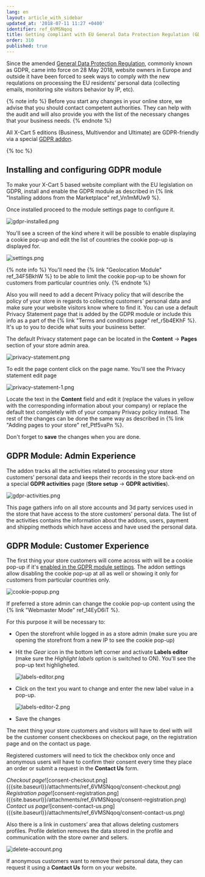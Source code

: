 ```yaml
---
lang: en
layout: article_with_sidebar
updated_at: '2018-07-11 11:27 +0400'
identifier: ref_6VMSNqoq
title: Getting compliant with EU General Data Protection Regulation (GDPR)
order: 310
published: true
---
```

Since the amended [General Data Protection Regulation](https://en.wikipedia.org/wiki/General_Data_Protection_Regulation "Getting compliant with EU General Data Protection Regulation (GDPR)"), commonly known as GDPR, came into force on 28 May 2018, website owners in Europe and outside it have been forced to seek ways to comply with the new requlations on processing the EU residents’ personal data (collecting emails, monitoring site visitors behavior by IP, etc).

{% note info %}
Before you start any changes in your online store, we advise that you should contact competent authorities. They can help with the audit and will also provide you with the list of the necessary changes that your business needs.
{% endnote %}

All X-Cart 5 editions (Business, Multivendor and Ultimate) are GDPR-friendly via a special [GDPR addon](https://market.x-cart.com/addons/gdpr.html "Getting compliant with EU General Data Protection Regulation (GDPR)").

{% toc %}

## Installing and configuring GDPR module

To make your X-Cart 5 based website compliant with the EU legislation on GDPR, install and enable the GDPR module as described in {% link "Installing addons from the Marketplace" ref_Vn1mMUw9 %}.

Once installed proceed to the module settings page to configure it.

![gdpr-installed.png]({{site.baseurl}}/attachments/ref_6VMSNqoq/gdpr-installed.png)

You'll see a screen of the kind where it will be possible to enable displaying a cookie pop-up and edit the list of countries the cookie pop-up is displayed for.

![settings.png]({{site.baseurl}}/attachments/ref_6VMSNqoq/settings.png)

{% note info %}
You'll need the {% link "Geolocation Module" ref_34F5BkhW %} to be able to limit the cookie pop-up to be shown for customers from particular countries only.
{% endnote %}

Also you will need to add a decent Privacy policy that will describe the policy of your store in regards to collecting customers' personal data and make sure your website visitors know where to find it. You can use a default Privacy Statement page that is added by the GDPR module or include this info as a part of the {% link "Terms and conditions page" ref_r5b4EKhF %}. It's up to you to decide what suits your business better.

The default Privacy statement page can be located in the **Content** -> **Pages** section of your store admin area. 

![privacy-statement.png]({{site.baseurl}}/attachments/ref_6VMSNqoq/privacy-statement.png)

To edit the page content click on the page name. You'll see the Privacy statement edit page

![privacy-statement-1.png]({{site.baseurl}}/attachments/ref_6VMSNqoq/privacy-statement-1.png)

Locate the text in the **Content** field and edit it (replace the values in yellow with the corresponding information about your company) or replace the default text completely with of your company Privacy policy instead. The rest of the changes can be done the same way as described in {% link "Adding pages to your store" ref_Ptf5vaPn %}. 

Don't forget to **save** the changes when you are done.

## GDPR Module: Admin Experience

The addon tracks all the activities related to processing your store customers’ personal data and keeps their records in the store back-end on a special **GDPR activities** page (**Store setup** -> **GDPR activities**).

![gdpr-activities.png]({{site.baseurl}}/attachments/ref_6VMSNqoq/gdpr-activities.png)

This page gathers info on all store accounts and 3d party services used in the store that have access to the store customers' personal data. The list of the activities contains the information about the addons, users, payment and shipping methods which have access and have used the personal data.

## GDPR Module: Customer Experience

The first thing your store customers will come across with will be a cookie pop-up if it's [enabled in the GDPR module settings](https://kb.x-cart.com/general_setup/gdpr.html#installing-and-configuring-gdpr-module "Getting compliant with EU General Data Protection Regulation (GDPR)"). The addon settings allow disabling the cookie pop-up at all as well or showing it only for customers from particular countries only. 

![cookie-popup.png]({{site.baseurl}}/attachments/ref_6VMSNqoq/cookie-popup.png)

If preferred a store admin can change the cookie pop-up content using the {% link "Webmaster Mode" ref_14EyD6iT %}.

For this purpose it will be necessary to:
  *  Open the storefront while logged in as a store admin (make sure you are opening the storefront from a new IP to see the cookie pop-up)
  *  Hit the _Gear_ icon in the bottom left corner and activate **Labels editor** (make sure the _Highlight labels_ option is switched to ON). 
     You'll see the pop-up text highligheted.
     
     ![labels-editor.png]({{site.baseurl}}/attachments/ref_6VMSNqoq/labels-editor.png)
       
  *  Click on the text you want to change and enter the new label value in a pop-up.
     
     ![labels-editor-2.png]({{site.baseurl}}/attachments/ref_6VMSNqoq/labels-editor-2.png)
      
  * Save the changes

The next thing your store customers and visitors will have to deel with will be the customer consent checkboxes on checkout page, on the registration page and on the contact us page.  

Registered customers will need to tick the checkbox only once and anonymous users will have to confirm their consent every time they place an order or submit a request in the **Contact Us** form.

<div class="ui stackable three column grid">
  <div class="column" markdown="span"><i>Checkout page</i>![consent-checkout.png]({{site.baseurl}}/attachments/ref_6VMSNqoq/consent-checkout.png)</div>
  <div class="column" markdown="span"><i>Registration page</i>![consent-registration.png]({{site.baseurl}}/attachments/ref_6VMSNqoq/consent-registration.png)</div>
  <div class="column" markdown="span"><i>Contact us page</i>![consent-contact-us.png]({{site.baseurl}}/attachments/ref_6VMSNqoq/consent-contact-us.png)</div>
</div>

Also there is a link in customers’ area that allows deleting customers profiles. Profile deletion removes the data stored in the profile and communication with the store owner and sellers. 

![delete-account.png]({{site.baseurl}}/attachments/ref_6VMSNqoq/delete-account.png)

If anonymous customers want to remove their personal data, they can request it using a **Contact Us** form on your website.